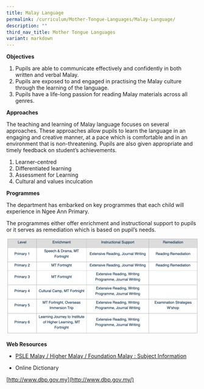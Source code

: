 ```yaml
---
title: Malay Language
permalink: /curriculum/Mother-Tongue-Languages/Malay-Language/
description: ""
third_nav_title: Mother Tongue Languages
variant: markdown
---
```

**Objectives**

1.  Pupils are able to communicate effectively and confidently in both written and verbal Malay.
2.  Pupils are exposed to and engaged in practising the Malay culture through the learning of the language.
3.  Pupils have a life-long passion for reading Malay materials across all genres.

  

**Approaches**

The teaching and learning of Malay language focuses on several approaches. These approaches allow pupils to learn the language in an engaging and creative manner, at a pace which is comfortable and in an environment that is non-threatening. Pupils are also given appropriate and timely feedback on student’s achievements.

  

1.  Learner-centred
2.  Differentiated learning
3.  Assessment for Learning
4.  Cultural and values inculcation

  

**Programmes**

The department has embarked on key programmes that each child will experience in Ngee Ann Primary.

The programmes either offer enrichment and instructional support to pupils or it serves as remediation which is based on pupil’s needs.

![](/images/Malay.png)

**Web Resources**

*   [PSLE Malay / Higher Malay / Foundation Malay : Subject Information](https://www.seab.gov.sg/home/examinations/psle/psle-formats-examined-in-2024)
  
*   Online Dictionary

[http://www.dbp.gov.my](http://www.dbp.gov.my/)